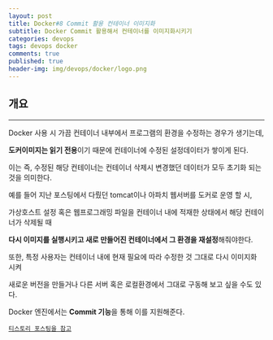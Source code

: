 ```yaml
---
layout: post
title: Docker#8 Commit 활용 컨테이너 이미지화
subtitle: Docker Commit 활용해서 컨테이너를 이미지화시키기
categories: devops
tags: devops docker
comments: true
published: true
header-img: img/devops/docker/logo.png
---
```


## 개요

---

Docker 사용 시 가끔 컨테이너 내부에서 프로그램의 환경을 수정하는 경우가 생기는데,

**도커이미지는 읽기 전용**이기 때문에 컨테이너에 수정된 설정데이터가 쌓이게 된다.

이는 즉, 수정된 해당 컨테이너는 컨테이너 삭제시 변경했던 데이터가 모두 초기화 되는것을 의미한다.

예를 들어 지난 포스팅에서 다뤘던 tomcat이나 아파치 웹서버를 도커로 운영 할 시, 

가상호스트 설정 혹은 웹프로그래밍 파일을 컨테이너 내에 적재한 상태에서 해당 컨테이너가 삭제될 때

**다시 이미지를 실행시키고 새로 만들어진 컨테이너에서 그 환경을 재설정**해줘야한다.

또한, 특정 사용자는 컨테이너 내에 현재 필요에 따라 수정한 것 그대로 다시 이미지화 시켜 

새로운 버전을 만들거나 다른 서버 혹은 로컬환경에서 그대로 구동해 보고 싶을 수도 있다.

Docker 엔진에서는 **Commit 기능**을 통해 이를 지원해준다.

[`티스토리 포스팅을 참고`](https://zunoxi.tistory.com/51)